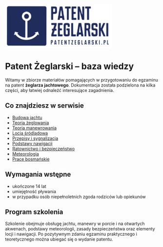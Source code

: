 <p align="left">
  <img src="assets/logo.png" alt="Patent Żeglarski Logo" width="350"/>
</p>

# Patent Żeglarski – baza wiedzy

Witamy w zbiorze materiałów pomagających w przygotowaniu do egzaminu na patent **żeglarza jachtowego**. Dokumentacja została podzielona na kilka części, aby łatwiej odnaleźć interesujące zagadnienia.

## Co znajdziesz w serwisie

- [Budowa jachtu](budowa-jachtu.md)
- [Teoria żeglowania](teoria-zeglowania.md)
- [Teoria manewrowania](teoria-manewrowania.md)
- [Locja śródlądowa](locja.md)
- [Przepisy i sygnalizacja](przepisy.md)
- [Podstawy nawigacji](nawigacja.md)
- [Ratownictwo i bezpieczeństwo](ratownictwo.md)
- [Meteorologia](meteorologia.md)
- [Prace bosmańskie](prace-bosmanskie.md)

## Wymagania wstępne

- ukończone 14 lat
- umiejętność pływania
- w przypadku osób niepełnoletnich zgoda rodziców lub opiekunów

## Program szkolenia

Szkolenie obejmuje obsługę jachtu, manewry w porcie i na otwartych akwenach, podstawy meteorologii, zasady bezpieczeństwa oraz elementy locji i nawigacji. Po pozytywnym zdaniu egzaminu praktycznego i teoretycznego można ubiegać się o wydanie patentu.

